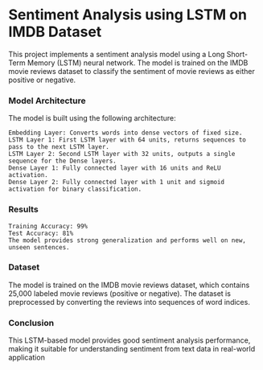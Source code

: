 # Sentiment Analysis using LSTM on IMDB Dataset

This project implements a sentiment analysis model using a Long Short-Term Memory (LSTM) neural network. The model is trained on the IMDB movie reviews dataset to classify the sentiment of movie reviews as either positive or negative.

### Model Architecture

The model is built using the following architecture:

    Embedding Layer: Converts words into dense vectors of fixed size.
    LSTM Layer 1: First LSTM layer with 64 units, returns sequences to pass to the next LSTM layer.
    LSTM Layer 2: Second LSTM layer with 32 units, outputs a single sequence for the Dense layers.
    Dense Layer 1: Fully connected layer with 16 units and ReLU activation.
    Dense Layer 2: Fully connected layer with 1 unit and sigmoid activation for binary classification.

### Results

    Training Accuracy: 99%
    Test Accuracy: 81%
    The model provides strong generalization and performs well on new, unseen sentences.

### Dataset

The model is trained on the IMDB movie reviews dataset, which contains 25,000 labeled movie reviews (positive or negative). The dataset is preprocessed by converting the reviews into sequences of word indices.

### Conclusion

This LSTM-based model provides good sentiment analysis performance, making it suitable for understanding sentiment from text data in real-world application
